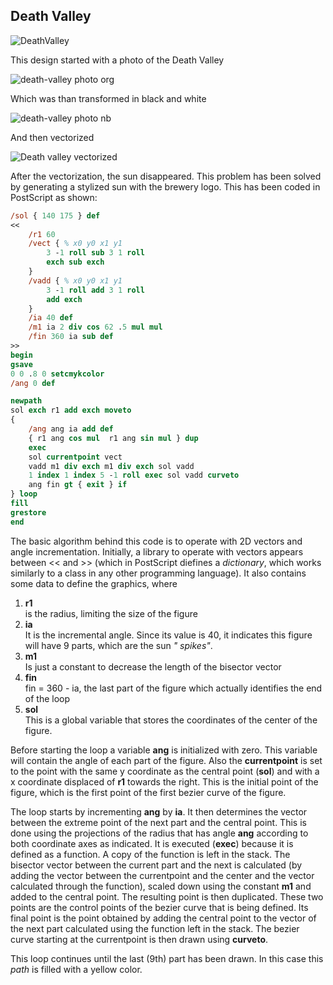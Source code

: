 ## Death Valley

![DeathValley](https://user-images.githubusercontent.com/80269251/110996994-c15f5100-834a-11eb-9acd-aad27660dc43.png)

This design started with a photo of the Death Valley

![death-valley photo org](https://user-images.githubusercontent.com/80269251/110987171-b271a200-833c-11eb-81c8-48d8d7766e6f.jpg)

Which was than transformed in black and white

![death-valley photo nb](https://user-images.githubusercontent.com/80269251/110987228-c917f900-833c-11eb-8644-38fc554122d8.jpg)

And then vectorized

![Death valley vectorized](https://user-images.githubusercontent.com/80269251/110987582-4c394f00-833d-11eb-9f3b-0b78fda83f36.png)

After the vectorization, the sun disappeared. This problem has been solved by generating a stylized sun with the brewery logo. 
This has been coded in PostScript as shown:

```PostScript
/sol { 140 175 } def
<<
	/r1 60
	/vect { % x0 y0 x1 y1
		3 -1 roll sub 3 1 roll 
		exch sub exch
	}
	/vadd { % x0 y0 x1 y1
		3 -1 roll add 3 1 roll
		add exch
	}
	/ia 40 def
	/m1 ia 2 div cos 62 .5 mul mul
	/fin 360 ia sub def
>>
begin
gsave
0 0 .8 0 setcmykcolor
/ang 0 def

newpath
sol exch r1 add exch moveto
{
	/ang ang ia add def
	{ r1 ang cos mul  r1 ang sin mul } dup
	exec
	sol currentpoint vect
	vadd m1 div exch m1 div exch sol vadd
	1 index 1 index 5 -1 roll exec sol vadd curveto
	ang fin gt { exit } if
} loop
fill
grestore
end
```
The basic algorithm behind this code is to operate with 2D vectors and angle incrementation. Initially, a library to operate 
with vectors appears between << and >> (which in PostScript diefines a _dictionary_, which works similarly to a class in any 
other programming language). It also contains some data to define the graphics, where

1. **r1** <br>
is the radius, limiting the size of the figure
2. **ia** <br>
It is the incremental angle. Since its value is 40, it indicates this figure will have 9 parts, which are the sun _"
spikes"_.
3. **m1** <br>
Is just a constant to decrease the length of the bisector vector
4. **fin** <br>
fin = 360 - ia, the last part of the figure which actually identifies the end of the loop
5. **sol** <br>
This is a global variable that stores the coordinates of the center of the figure.

Before starting the loop a variable **ang** is initialized with zero. This variable will contain the angle of each part of 
the figure. Also the **currentpoint** is set to the point with the same y coordinate as the central point (**sol**) and with 
a x coordinate displaced of **r1** towards the right. This is the initial point of the figure, which is the first point of the
first bezier curve of the figure.

The loop starts by incrementing **ang** by **ia**. It then determines the vector between the extreme point of the next part 
and the central point. This is done using the projections of the radius that has angle **ang** according to both coordinate 
axes as indicated. It is executed (**exec**) because it is defined as a function. A copy of the function is left in the stack.
The bisector vector between the current part and the next is calculated (by adding the vector between the currentpoint and 
the center and the vector calculated through the function), scaled down using the constant **m1** and added to the central point. 
The resulting point is then duplicated. These two points are the control points of the bezier curve that is being defined. Its final
point is the point obtained by adding the central point to the vector of the next part calculated using the function left in the 
stack. The bezier curve starting at the currentpoint is then drawn using **curveto**.

This loop continues until the last (9th) part has been drawn. In this case this _path_ is filled with a yellow color.




